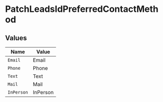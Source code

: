 # PatchLeadsIdPreferredContactMethod


## Values

| Name       | Value      |
| ---------- | ---------- |
| `Email`    | Email      |
| `Phone`    | Phone      |
| `Text`     | Text       |
| `Mail`     | Mail       |
| `InPerson` | InPerson   |